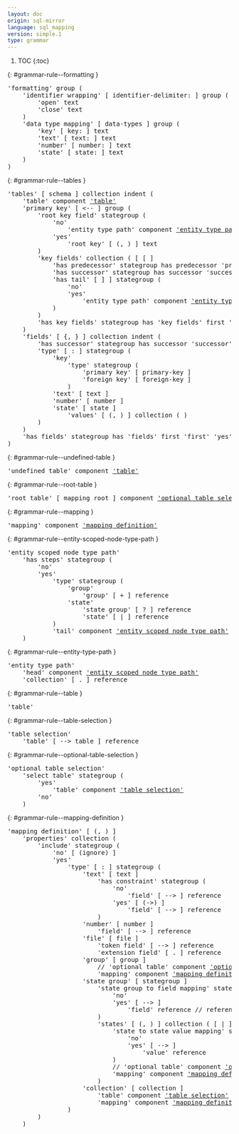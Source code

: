 ```yaml
---
layout: doc
origin: sql-mirror
language: sql_mapping
version: simple.1
type: grammar
---
```


1. TOC
{:toc}


{: #grammar-rule--formatting }
<div class="language-js highlighter-rouge">
<div class="highlight">
<pre class="highlight language-js code-custom">
'<span class="token string">formatting</span>' group (
	'<span class="token string">identifier wrapping</span>' [ <span class="token operator">identifier-delimiter:</span> ] group (
		'<span class="token string">open</span>' text
		'<span class="token string">close</span>' text
	)
	'<span class="token string">data type mapping</span>' [ <span class="token operator">data-types</span> ] group (
		'<span class="token string">key</span>' [ <span class="token operator">key:</span> ] text
		'<span class="token string">text</span>' [ <span class="token operator">text:</span> ] text
		'<span class="token string">number</span>' [ <span class="token operator">number:</span> ] text
		'<span class="token string">state</span>' [ <span class="token operator">state:</span> ] text
	)
)
</pre>
</div>
</div>

{: #grammar-rule--tables }
<div class="language-js highlighter-rouge">
<div class="highlight">
<pre class="highlight language-js code-custom">
'<span class="token string">tables</span>' [ <span class="token operator">schema</span> ] collection indent (
	'<span class="token string">table</span>' component <a href="#grammar-rule--table">'table'</a>
	'<span class="token string">primary key</span>' [ <span class="token operator"><--</span> ] group (
		'<span class="token string">root key field</span>' stategroup (
			'<span class="token string">no</span>'
				'<span class="token string">entity type path</span>' component <a href="#grammar-rule--entity-type-path">'entity type path'</a>
			'<span class="token string">yes</span>'
				'<span class="token string">root key</span>' [ <span class="token operator">(</span>, <span class="token operator">)</span> ] text
		)
		'<span class="token string">key fields</span>' collection ( [ <span class="token operator">[</span> ]
			'<span class="token string">has predecessor</span>' stategroup has predecessor '<span class="token string">predecessor</span>' '<span class="token string">yes</span>' '<span class="token string">no</span>'
			'<span class="token string">has successor</span>' stategroup has successor '<span class="token string">successor</span>' '<span class="token string">yes</span>' '<span class="token string">no</span>'
			'<span class="token string">has tail</span>' [ <span class="token operator">]</span> ] stategroup (
				'<span class="token string">no</span>'
				'<span class="token string">yes</span>'
					'<span class="token string">entity type path</span>' component <a href="#grammar-rule--entity-type-path">'entity type path'</a>
			)
		)
		'<span class="token string">has key fields</span>' stategroup has '<span class="token string">key fields</span>' first '<span class="token string">first</span>' last '<span class="token string">last</span>' '<span class="token string">yes</span>' '<span class="token string">no</span>'
	)
	'<span class="token string">fields</span>' [ <span class="token operator">{</span>, <span class="token operator">}</span> ] collection indent (
		'<span class="token string">has successor</span>' stategroup has successor '<span class="token string">successor</span>' '<span class="token string">yes</span>' '<span class="token string">no</span>'
		'<span class="token string">type</span>' [ <span class="token operator">:</span> ] stategroup (
			'<span class="token string">key</span>'
				'<span class="token string">type</span>' stategroup (
					'<span class="token string">primary key</span>' [ <span class="token operator">primary-key</span> ]
					'<span class="token string">foreign key</span>' [ <span class="token operator">foreign-key</span> ]
				)
			'<span class="token string">text</span>' [ <span class="token operator">text</span> ]
			'<span class="token string">number</span>' [ <span class="token operator">number</span> ]
			'<span class="token string">state</span>' [ <span class="token operator">state</span> ]
				'<span class="token string">values</span>' [ <span class="token operator">(</span>, <span class="token operator">)</span> ] collection ( )
		)
	)
	'<span class="token string">has fields</span>' stategroup has '<span class="token string">fields</span>' first '<span class="token string">first</span>' '<span class="token string">yes</span>' '<span class="token string">no</span>'
)
</pre>
</div>
</div>

{: #grammar-rule--undefined-table }
<div class="language-js highlighter-rouge">
<div class="highlight">
<pre class="highlight language-js code-custom">
'<span class="token string">undefined table</span>' component <a href="#grammar-rule--table">'table'</a>
</pre>
</div>
</div>

{: #grammar-rule--root-table }
<div class="language-js highlighter-rouge">
<div class="highlight">
<pre class="highlight language-js code-custom">
'<span class="token string">root table</span>' [ <span class="token operator">mapping</span> <span class="token operator">root</span> ] component <a href="#grammar-rule--optional-table-selection">'optional table selection'</a>
</pre>
</div>
</div>

{: #grammar-rule--mapping }
<div class="language-js highlighter-rouge">
<div class="highlight">
<pre class="highlight language-js code-custom">
'<span class="token string">mapping</span>' component <a href="#grammar-rule--mapping-definition">'mapping definition'</a>
</pre>
</div>
</div>

{: #grammar-rule--entity-scoped-node-type-path }
<div class="language-js highlighter-rouge">
<div class="highlight">
<pre class="highlight language-js code-custom">
'<span class="token string">entity scoped node type path</span>'
	'<span class="token string">has steps</span>' stategroup (
		'<span class="token string">no</span>'
		'<span class="token string">yes</span>'
			'<span class="token string">type</span>' stategroup (
				'<span class="token string">group</span>'
					'<span class="token string">group</span>' [ <span class="token operator">+</span> ] reference
				'<span class="token string">state</span>'
					'<span class="token string">state group</span>' [ <span class="token operator">?</span> ] reference
					'<span class="token string">state</span>' [ <span class="token operator">|</span> ] reference
			)
			'<span class="token string">tail</span>' component <a href="#grammar-rule--entity-scoped-node-type-path">'entity scoped node type path'</a>
	)
</pre>
</div>
</div>

{: #grammar-rule--entity-type-path }
<div class="language-js highlighter-rouge">
<div class="highlight">
<pre class="highlight language-js code-custom">
'<span class="token string">entity type path</span>'
	'<span class="token string">head</span>' component <a href="#grammar-rule--entity-scoped-node-type-path">'entity scoped node type path'</a>
	'<span class="token string">collection</span>' [ <span class="token operator">.</span> ] reference
</pre>
</div>
</div>

{: #grammar-rule--table }
<div class="language-js highlighter-rouge">
<div class="highlight">
<pre class="highlight language-js code-custom">
'<span class="token string">table</span>'
</pre>
</div>
</div>

{: #grammar-rule--table-selection }
<div class="language-js highlighter-rouge">
<div class="highlight">
<pre class="highlight language-js code-custom">
'<span class="token string">table selection</span>'
	'<span class="token string">table</span>' [ <span class="token operator">--></span> <span class="token operator">table</span> ] reference
</pre>
</div>
</div>

{: #grammar-rule--optional-table-selection }
<div class="language-js highlighter-rouge">
<div class="highlight">
<pre class="highlight language-js code-custom">
'<span class="token string">optional table selection</span>'
	'<span class="token string">select table</span>' stategroup (
		'<span class="token string">yes</span>'
			'<span class="token string">table</span>' component <a href="#grammar-rule--table-selection">'table selection'</a>
		'<span class="token string">no</span>'
	)
</pre>
</div>
</div>

{: #grammar-rule--mapping-definition }
<div class="language-js highlighter-rouge">
<div class="highlight">
<pre class="highlight language-js code-custom">
'<span class="token string">mapping definition</span>' [ <span class="token operator">(</span>, <span class="token operator">)</span> ]
	'<span class="token string">properties</span>' collection (
		'<span class="token string">include</span>' stategroup (
			'<span class="token string">no</span>' [ <span class="token operator">(ignore)</span> ]
			'<span class="token string">yes</span>'
				'<span class="token string">type</span>' [ <span class="token operator">:</span> ] stategroup (
					'<span class="token string">text</span>' [ <span class="token operator">text</span> ]
						'<span class="token string">has constraint</span>' stategroup (
							'<span class="token string">no</span>'
								'<span class="token string">field</span>' [ <span class="token operator">--></span> ] reference
							'<span class="token string">yes</span>' [ <span class="token operator">(->)</span> ]
								'<span class="token string">field</span>' [ <span class="token operator">--></span> ] reference
						)
					'<span class="token string">number</span>' [ <span class="token operator">number</span> ]
						'<span class="token string">field</span>' [ <span class="token operator">--></span> ] reference
					'<span class="token string">file</span>' [ <span class="token operator">file</span> ]
						'<span class="token string">token field</span>' [ <span class="token operator">--></span> ] reference
						'<span class="token string">extension field</span>' [ <span class="token operator">.</span> ] reference
					'<span class="token string">group</span>' [ <span class="token operator">group</span> ]
						// '<span class="token string">optional table</span>' component <a href="#grammar-rule--optional-table-selection">'optional table selection'</a>
						'<span class="token string">mapping</span>' component <a href="#grammar-rule--mapping-definition">'mapping definition'</a>
					'<span class="token string">state group</span>' [ <span class="token operator">stategroup</span> ]
						'<span class="token string">state group to field mapping</span>' stategroup (
							'<span class="token string">no</span>'
							'<span class="token string">yes</span>' [ <span class="token operator">--></span> ]
								'<span class="token string">field</span>' reference // reference !&'<span class="token string">table</span>'.'<span class="token string">fields</span>'
						)
						'<span class="token string">states</span>' [ <span class="token operator">(</span>, <span class="token operator">)</span> ] collection ( [ <span class="token operator">|</span> ]
							'<span class="token string">state to state value mapping</span>' stategroup (
								'<span class="token string">no</span>'
								'<span class="token string">yes</span>' [ <span class="token operator">--></span> ]
									'<span class="token string">value</span>' reference
							)
							// '<span class="token string">optional table</span>' component <a href="#grammar-rule--optional-table-selection">'optional table selection'</a>
							'<span class="token string">mapping</span>' component <a href="#grammar-rule--mapping-definition">'mapping definition'</a>
						)
					'<span class="token string">collection</span>' [ <span class="token operator">collection</span> ]
						'<span class="token string">table</span>' component <a href="#grammar-rule--table-selection">'table selection'</a>
						'<span class="token string">mapping</span>' component <a href="#grammar-rule--mapping-definition">'mapping definition'</a>
				)
		)
	)
</pre>
</div>
</div>
